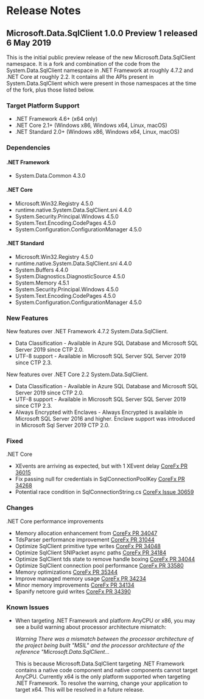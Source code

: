 # Release Notes

## Microsoft.Data.SqlClient 1.0.0 Preview 1 released 6 May 2019

This is the initial public preview release of the new Microsoft.Data.SqlClient namespace. It is a fork and combination of the code from the System.Data.SqlClient namespace in .NET Framework at roughly 4.7.2 and .NET Core at roughly 2.2. It contains all the APIs present in System.Data.SqlClient which were present in those namespaces at the time of the fork, plus those listed below.

### Target Platform Support

* .NET Framework 4.6+ (x64 only)
* .NET Core 2.1+ (Windows x86, Windows x64, Linux, macOS)
* .NET Standard 2.0+ (Windows x86, Windows x64, Linux, macOS)

### Dependencies

#### .NET Framework

* System.Data.Common 4.3.0

#### .NET Core

* Microsoft.Win32.Registry 4.5.0
* runtime.native.System.Data.SqlClient.sni 4.4.0
* System.Security.Principal.Windows 4.5.0
* System.Text.Encoding.CodePages 4.5.0
* System.Configuration.ConfigurationManager 4.5.0

#### .NET Standard

* Microsoft.Win32.Registry 4.5.0
* runtime.native.System.Data.SqlClient.sni 4.4.0
* System.Buffers 4.4.0
* System.Diagnostics.DiagnosticSource 4.5.0
* System.Memory 4.5.1
* System.Security.Principal.Windows 4.5.0
* System.Text.Encoding.CodePages 4.5.0
* System.Configuration.ConfigurationManager 4.5.0

### New Features

New features over .NET Framework 4.7.2 System.Data.SqlClient.

* Data Classification - Available in Azure SQL Database and Microsoft SQL Server 2019 since CTP 2.0.
* UTF-8 support - Available in Microsoft SQL Server SQL Server 2019 since CTP 2.3.

New features over .NET Core 2.2 System.Data.SqlClient.

* Data Classification - Available in Azure SQL Database and Microsoft SQL Server 2019 since CTP 2.0.
* UTF-8 support - Available in Microsoft SQL Server SQL Server 2019 since CTP 2.3.
* Always Encrypted with Enclaves - Always Encrypted is available in Microsoft SQL Server 2016 and higher. Enclave support was introduced in Microsoft Sql Server 2019 CTP 2.0.

### Fixed

.NET Core

* XEvents are arriving as expected, but with 1 XEvent delay [CoreFx PR 36015](https://github.com/dotnet/corefx/pull/36015)
* Fix passing null for credentials in SqlConnectionPoolKey [CoreFx PR 34268](https://github.com/dotnet/corefx/pull/34268)
* Potential race condition in SqlConnectionString.cs [CoreFx Issue 30659](https://github.com/dotnet/corefx/issues/30650)

### Changes

.NET Core performance improvements

* Memory allocation enhancement from [CoreFx PR 34047](https://github.com/dotnet/corefx/pull/34047)
* TdsParser performance improvement [CoreFx PR 31044](https://github.com/dotnet/corefx/pull/31044)
* Optimize SqlClient primitive type writes [CoreFx PR 34048](https://github.com/dotnet/corefx/pull/34048)
* Optimize SqlClient SNIPacket async paths [CoreFx PR 34184](https://github.com/dotnet/corefx/pull/34184)
* Optimize SqlClient tds state to remove handle boxing [CoreFx PR 34044](https://github.com/dotnet/corefx/pull/34044)
* Optimize SqlClient connection pool performance [CoreFx PR 33580](https://github.com/dotnet/corefx/pull/33580)
* Memory optimizations [CoreFx PR 35344](https://github.com/dotnet/corefx/pull/35344)
* Improve managed memory usage [CoreFx PR 34234](https://github.com/dotnet/corefx/pull/34234)
* Minor memory improvements [CoreFx PR 34134](https://github.com/dotnet/corefx/pull/34134)
* Spanify netcore guid writes [CoreFx PR 34390](https://github.com/dotnet/corefx/pull/34390)

### Known Issues

* When targeting .NET Framework and platform AnyCPU or x86, you may see a build warning about processor architecture mismatch:

  *Warning There was a mismatch between the processor architecture of the project being built "MSIL" and the processor architecture of the reference "Microsoft.Data.SqlClient...*

  This is because Microsoft.Data.SqlClient targeting .NET Framework contains a native code component and native components cannot target AnyCPU. Currently x64 is the only platform supported when targeting .NET Framework. To resolve the warning, change your application to target x64. This will be resolved in a future release.
